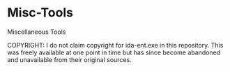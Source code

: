 # Misc-Tools
Miscellaneous Tools

COPYRIGHT: I do not claim copyright for ida-ent.exe in this repository. This was freely available at one point in time but has since become abandoned and unavailable from their original sources.
